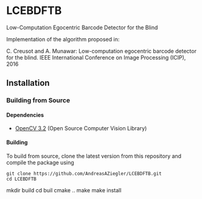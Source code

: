 # LCEBDFTB
Low-Computation Egocentric Barcode Detector for the Blind

Implementation of the algorithm proposed in:

C. Creusot and A. Munawar: Low-computation egocentric barcode detector for the blind. IEEE International Conference on Image Processing (ICIP), 2016

## Installation

### Building from Source

#### Dependencies

- [OpenCV 3.2](http://www.opencv.org) (Open Source Computer Vision Library)

#### Building

To build from source, clone the latest version from this repository and compile the package using

	git clone https://github.com/AndreasAZiegler/LCEBDFTB.git
	cd LCEBDFTB
  mkdir build
  cd buil
  cmake ..
	make
  make install
